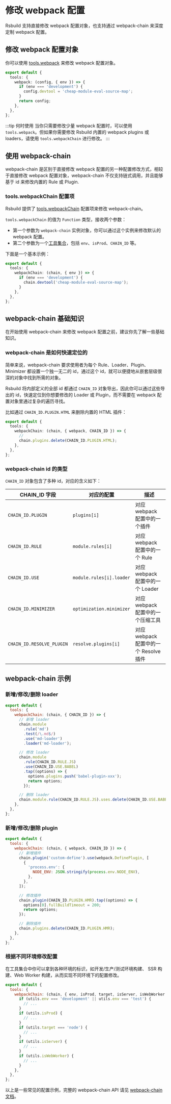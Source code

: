 # 修改 webpack 配置

Rsbuild 支持直接修改 webpack 配置对象，也支持通过 webpack-chain 来深度定制 webpack 配置。

## 修改 webpack 配置对象

你可以使用 [tools.webpack](/api/config-tools.html#toolswebpack) 来修改 webpack 配置对象。

```ts
export default {
  tools: {
    webpack: (config, { env }) => {
      if (env === 'development') {
        config.devtool = 'cheap-module-eval-source-map';
      }
      return config;
    },
  },
};
```

:::tip 何时使用
当你只需要修改少量 webpack 配置时，可以使用 `tools.webpack`。但如果你需要修改 Rsbuild 内置的 webpack plugins 或 loaders，请使用 `tools.webpackChain` 进行修改。
:::

## 使用 webpack-chain

webpack-chain 是区别于直接修改 webpack 配置的另一种配置修改方式，相较于直接修改 webpack 配置对象，webpack-chain 不仅支持链式调用，并且能够基于 id 来修改内置的 Rule 或 Plugin.

### tools.webpackChain 配置项

Rsbuild 提供了 [tools.webpackChain](/api/config-tools.html#toolswebpackchain) 配置项来修改 webpack-chain。

`tools.webpackChain` 的值为 `Function` 类型，接收两个参数：

- 第一个参数为 `webpack-chain` 实例对象，你可以通过这个实例来修改默认的 webpack 配置。
- 第二个参数为一个[工具集合](/api/config-tools.html#工具集合-2)，包括 `env`、`isProd`、`CHAIN_ID` 等。

下面是一个基本示例：

```ts
export default {
  tools: {
    webpackChain: (chain, { env }) => {
      if (env === 'development') {
        chain.devtool('cheap-module-eval-source-map');
      }
    },
  },
};
```

## webpack-chain 基础知识

在开始使用 webpack-chain 来修改 webpack 配置之前，建议你先了解一些基础知识。

### webpack-chain 是如何快速定位的

简单来说，webpack-chain 要求使用者为每个 Rule、Loader、Plugin、Minimizer 都设置一个独一无二的 id，通过这个 id，就可以便捷地从嵌套层级很深的对象中找到所需的对象。

Rsbuild 将内部定义的全部 id 都通过 `CHAIN_ID` 对象导出，因此你可以通过这些导出的 id，快速定位到你想要修改的 Loader 或 Plugin，而不需要在 webpack 配置对象里通过复杂的遍历寻找。

比如通过 `CHAIN_ID.PLUGIN.HTML` 来删除内置的 HTML 插件：

```ts
export default {
  tools: {
    webpackChain: (chain, { webpack, CHAIN_ID }) => {
      //
      chain.plugins.delete(CHAIN_ID.PLUGIN.HTML);
    },
  },
};
```

### webpack-chain id 的类型

`CHAIN_ID` 对象包含了多种 id，对应的含义如下：

| CHAIN_ID 字段             | 对应的配置               | 描述                                   |
| ------------------------- | ------------------------ | -------------------------------------- |
| `CHAIN_ID.PLUGIN`         | `plugins[i]`             | 对应 webpack 配置中的一个插件          |
| `CHAIN_ID.RULE`           | `module.rules[i]`        | 对应 webpack 配置中的一个 Rule         |
| `CHAIN_ID.USE`            | `module.rules[i].loader` | 对应 webpack 配置中的一个 Loader       |
| `CHAIN_ID.MINIMIZER`      | `optimization.minimizer` | 对应 webpack 配置中的一个压缩工具      |
| `CHAIN_ID.RESOLVE_PLUGIN` | `resolve.plugins[i]`     | 对应 webpack 配置中的一个 Resolve 插件 |

## webpack-chain 示例

### 新增/修改/删除 loader

```js
export default {
  tools: {
    webpackChain: (chain, { CHAIN_ID }) => {
      // 新增 loader
      chain.module
        .rule('md')
        .test(/\.md$/)
        .use('md-loader')
        .loader('md-loader');

      // 修改 loader
      chain.module
        .rule(CHAIN_ID.RULE.JS)
        .use(CHAIN_ID.USE.BABEL)
        .tap((options) => {
          options.plugins.push('babel-plugin-xxx');
          return options;
        });

      // 删除 loader
      chain.module.rule(CHAIN_ID.RULE.JS).uses.delete(CHAIN_ID.USE.BABEL);
    },
  },
};
```

### 新增/修改/删除 plugin

```js
export default {
  tools: {
    webpackChain: (chain, { webpack, CHAIN_ID }) => {
      // 新增插件
      chain.plugin('custom-define').use(webpack.DefinePlugin, [
        {
          'process.env': {
            NODE_ENV: JSON.stringify(process.env.NODE_ENV),
          },
        },
      ]);

      // 修改插件
      chain.plugin(CHAIN_ID.PLUGIN.HMR).tap((options) => {
        options[0].fullBuildTimeout = 200;
        return options;
      });

      // 删除插件
      chain.plugins.delete(CHAIN_ID.PLUGIN.HMR);
    },
  },
};
```

### 根据不同环境修改配置

在工具集合中你可以拿到各种环境的标识，如开发/生产/测试环境构建、 SSR 构建、Web Worker 构建，从而实现不同环境下的配置修改。

```js
export default {
  tools: {
    webpackChain: (chain, { env, isProd, target, isServer, isWebWorker }) => {
      if (utils.env === 'development' || utils.env === 'test') {
        // ...
      }
      if (utils.isProd) {
        // ...
      }
      if (utils.target === 'node') {
        // ...
      }
      if (utils.isServer) {
        // ...
      }
      if (utils.isWebWorker) {
        // ...
      }
    },
  },
};
```

以上是一些常见的配置示例，完整的 webpack-chain API 请见 [webpack-chain 文档](https://github.com/neutrinojs/webpack-chain)。

